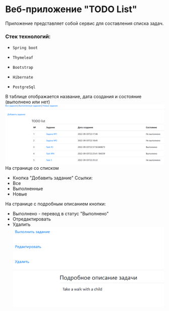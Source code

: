 # Веб-приложение "TODO List"

Приложение представляет собой сервис для составления списка задач.
### Стек технологий:

*     Spring boot
*     Thymeleaf
*     Bootstrap
*     Hibernate
*     PostgreSql
В таблице отображается название, дата создания и состояние (выполнено или нет)
![img.png](img.png)
На странице со списком
* Кнопка "Добавить задание"
Ссылки:
* Все
* Выполненные
* Новые

На странице с подробным описанием кнопки: 
* Выполнено - перевод в статус "Выполнено"
* Отредактировать
* Удалить
![img_1.png](img_1.png)
